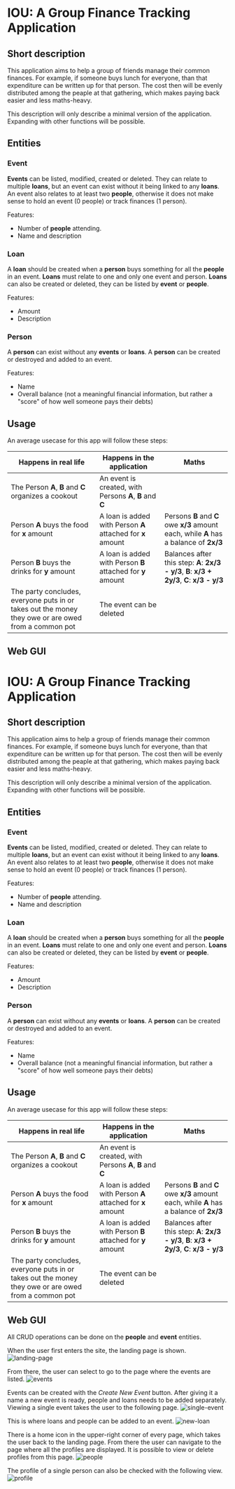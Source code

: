 # IOU: A Group Finance Tracking Application

## Short description
This application aims to help a group of friends manage their common finances. For example, if someone buys lunch for everyone, than that expenditure can be written up for that person. The cost then will be evenly distributed among the peaple at that gathering, which makes paying back easier and less maths-heavy.


This description will only describe a minimal version of the application. Expanding with other functions will be possible.

## Entities

### Event
**Events** can be listed, modified, created or deleted. They can relate to multiple **loans**, but an event can exist without it being linked to any **loans**. An event also relates to at least two **people**, otherwise it does not make sense to hold an event (0 people) or track finances (1 person).

Features:
- Number of **people** attending.
- Name and description

### Loan
A **loan** should be created when a **person** buys something for all the **people** in an event. **Loans** must relate to one and only one event and person. **Loans** can also be created or deleted, they can be listed by **event** or **people**.

Features:
- Amount
- Description

### Person
A **person** can exist without any **events** or **loans**. A **person** can be created or destroyed and added to an event.

Features:
- Name
- Overall balance (not a meaningful financial information, but rather a "score" of how well someone pays their debts)

## Usage

An average usecase for this app will follow these steps:

| Happens in real life | Happens in the application | Maths |
| ----------- | ----------- | ----------- |
| The Person **A**, **B** and **C** organizes a cookout | An event is created, with Persons **A**, **B** and **C** ||
| Person **A** buys the food for **x** amount | A loan is added with Person **A** attached for **x** amount | Persons **B** and **C** owe **x/3** amount each, while **A** has a balance of **2x/3** |
| Person **B** buys the drinks for **y** amount |  A loan is added with Person **B** attached for **y** amount | Balances after this step: **A**: **2x/3 - y/3**, **B**: **x/3 + 2y/3**, **C**: **x/3 - y/3** |
| The party concludes, everyone puts in or takes out the money they owe or are owed from a common pot | The event can be deleted | |

## Web GUI
# IOU: A Group Finance Tracking Application

## Short description
This application aims to help a group of friends manage their common finances. For example, if someone buys lunch for everyone, than that expenditure can be written up for that person. The cost then will be evenly distributed among the peaple at that gathering, which makes paying back easier and less maths-heavy.


This description will only describe a minimal version of the application. Expanding with other functions will be possible.

## Entities

### Event
**Events** can be listed, modified, created or deleted. They can relate to multiple **loans**, but an event can exist without it being linked to any **loans**. An event also relates to at least two **people**, otherwise it does not make sense to hold an event (0 people) or track finances (1 person).

Features:
- Number of **people** attending.
- Name and description

### Loan
A **loan** should be created when a **person** buys something for all the **people** in an event. **Loans** must relate to one and only one event and person. **Loans** can also be created or deleted, they can be listed by **event** or **people**.

Features:
- Amount
- Description

### Person
A **person** can exist without any **events** or **loans**. A **person** can be created or destroyed and added to an event.

Features:
- Name
- Overall balance (not a meaningful financial information, but rather a "score" of how well someone pays their debts)

## Usage

An average usecase for this app will follow these steps:

| Happens in real life | Happens in the application | Maths |
| ----------- | ----------- | ----------- |
| The Person **A**, **B** and **C** organizes a cookout | An event is created, with Persons **A**, **B** and **C** ||
| Person **A** buys the food for **x** amount | A loan is added with Person **A** attached for **x** amount | Persons **B** and **C** owe **x/3** amount each, while **A** has a balance of **2x/3** |
| Person **B** buys the drinks for **y** amount |  A loan is added with Person **B** attached for **y** amount | Balances after this step: **A**: **2x/3 - y/3**, **B**: **x/3 + 2y/3**, **C**: **x/3 - y/3** |
| The party concludes, everyone puts in or takes out the money they owe or are owed from a common pot | The event can be deleted | |

## Web GUI

All CRUD operations can be done on the **people** and **event** entities.

When the user first enters the site, the landing page is shown.
![landing-page](pics/landing_page.png)

From there, the user can select to go to the page where the events are listed.
![events](pics/events.png)

Events can be created with the _Create New Event_ button. After giving it a name a new event is ready, people and loans needs to be added separately. Viewing a single event takes the user to the following page.
![single-event](pics/single_event.png)

This is where loans and people can be added to an event.
![new-loan](pics/add_loan.png)

There is a home icon in the upper-right corner of every page, which takes the user back to the landing page. From there the user can navigate to the page where all the profiles are displayed. It is possible to view or delete profiles from this page.
![people](pics/people.png)

The profile of a single person can also be checked with the following view.
![profile](pics/profile.png)
